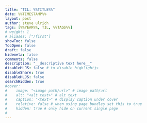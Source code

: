 ```yaml
---
title: "TIL: %%TITLE%%"
date: %%TIMESTAMP%%
layout: post
author: steve ulrich
tags: [%%YEAR%%, TIL, %%TAGS%%]
# weight: 1
# aliases: ["/first"]
showToc: false
TocOpen: false
draft: false
hidemeta: false
comments: false
description: "__descriptive text here__"
disableHLJS: false # to disable highlightjs
disableShare: true
disableHLJS: false
searchHidden: true
#cover:
#    image: "<image path/url>" # image path/url
#    alt: "<alt text>" # alt text
#    caption: "<text>" # display caption under cover
#    relative: false # when using page bundles set this to true
#    hidden: true # only hide on current single page
#
---
```




